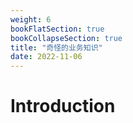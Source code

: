 ```yaml
---
weight: 6
bookFlatSection: true
bookCollapseSection: true
title: "奇怪的业务知识"
date: 2022-11-06
---
```


# Introduction

